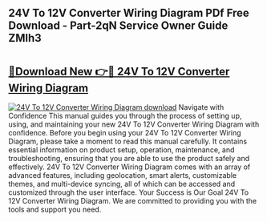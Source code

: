 ## 24V To 12V Converter Wiring Diagram PDf Free Download - Part-2qN Service Owner Guide ZMlh3

# <h2><a href="http://dfivbyd.blite.top/?on=24V+To+12V+Converter+Wiring+Diagram">🔗Download New 👉🔴 24V To 12V Converter Wiring Diagram</a></h2>

[![24V To 12V Converter Wiring Diagram download](https://i.imgur.com/lujVjoI.png)](http://dfivbyd.blite.top/?on=24V+To+12V+Converter+Wiring+Diagram)
Navigate with Confidence This manual guides you through the process of setting up, using, and maintaining your new 24V To 12V Converter Wiring Diagram with confidence. Before you begin using your 24V To 12V Converter Wiring Diagram, please take a moment to read this manual carefully. It contains essential information on product setup, operation, maintenance, and troubleshooting, ensuring that you are able to use the product safely and effectively. 24V To 12V Converter Wiring Diagram comes with an array of advanced features, including geolocation, smart alerts, customizable themes, and multi-device syncing, all of which can be accessed and customized through the user interface. Your Success is Our Goal 24V To 12V Converter Wiring Diagram. We are committed to providing you with the tools and support you need.
